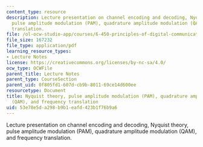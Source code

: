 ```yaml
---
content_type: resource
description: Lecture presentation on channel encoding and decoding, Nyquist theory,
  pulse amplitude modulation (PAM), quadrature amplitude modulation (QAM), and frequency
  translation.
file: /ol-ocw-studio-app/courses/6-450-principles-of-digital-communication-i-fall-2009/53e78e5da298b9b1eafd423b1f76b9a6_MIT6_450F09_slide12.pdf
file_size: 167232
file_type: application/pdf
learning_resource_types:
- Lecture Notes
license: https://creativecommons.org/licenses/by-nc-sa/4.0/
ocw_type: OCWFile
parent_title: Lecture Notes
parent_type: CourseSection
parent_uid: 0f805fd1-607d-cb9b-8011-69ce14d600ee
resourcetype: Document
title: Nyquist theory, pulse amplitude modulation (PAM), quadrature amplitude modulation
  (QAM), and frequency translation
uid: 53e78e5d-a298-b9b1-eafd-423b1f76b9a6
---
```

Lecture presentation on channel encoding and decoding, Nyquist theory, pulse amplitude modulation (PAM), quadrature amplitude modulation (QAM), and frequency translation.